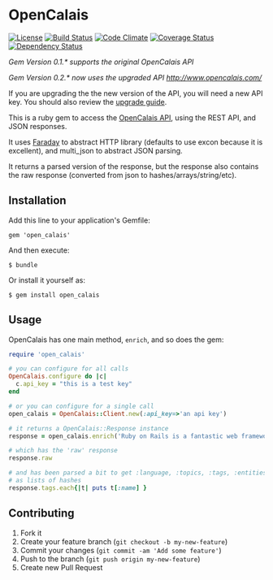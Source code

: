 # OpenCalais

[![License](https://img.shields.io/badge/license-MIT-blue.svg)](http://opensource.org/licenses/MIT)
[![Build Status](https://travis-ci.org/PRX/open_calais.svg?branch=master)](https://travis-ci.org/PRX/open_calais)
[![Code Climate](https://codeclimate.com/github/PRX/open_calais/badges/gpa.svg)](https://codeclimate.com/github/PRX/open_calais)
[![Coverage Status](https://coveralls.io/repos/PRX/open_calais/badge.svg?branch=master)](https://coveralls.io/r/PRX/open_calais?branch=master)
[![Dependency Status](https://gemnasium.com/PRX/open_calais.svg)](https://gemnasium.com/PRX/open_calais)

_Gem Version 0.1.* supports the original OpenCalais API_

_Gem Version 0.2.* now uses the upgraded API http://www.opencalais.com/_

If you are upgrading the the new version of the API, you will need a new API key. You should also review the [upgrade guide](http://www.opencalais.com/opencalais-api/).

This is a ruby gem to access the [OpenCalais API](http://www.opencalais.com/opencalais-api/), using the REST API, and JSON responses.

It uses [Faraday](https://github.com/lostisland/faraday) to abstract HTTP library (defaults to use excon because it is excellent), and multi_json to abstract JSON parsing.

It returns a parsed version of the response, but the response also contains the raw response (converted from json to hashes/arrays/string/etc).

## Installation

Add this line to your application's Gemfile:

    gem 'open_calais'

And then execute:

    $ bundle

Or install it yourself as:

    $ gem install open_calais

## Usage

OpenCalais has one main method, `enrich`, and so does the gem:

```ruby
require 'open_calais'

# you can configure for all calls
OpenCalais.configure do |c|
  c.api_key = "this is a test key"
end

# or you can configure for a single call
open_calais = OpenCalais::Client.new(:api_key=>'an api key')

# it returns a OpenCalais::Response instance
response = open_calais.enrich('Ruby on Rails is a fantastic web framework. It uses MVC, and the Ruby programming language invented by Matz in Japan.')

# which has the 'raw' response
response.raw

# and has been parsed a bit to get :language, :topics, :tags, :entities, :relations, :locations
# as lists of hashes
response.tags.each{|t| puts t[:name] }
```

## Contributing

1. Fork it
2. Create your feature branch (`git checkout -b my-new-feature`)
3. Commit your changes (`git commit -am 'Add some feature'`)
4. Push to the branch (`git push origin my-new-feature`)
5. Create new Pull Request
